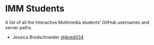 # IMM Students

A list of all the Interactive Multimedia students’ GitHub usernames and server paths.
- Jessica Bredschneider [@jbred034](https://github.com/jbred034)
